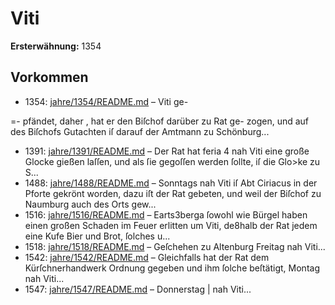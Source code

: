 # Viti

**Ersterwähnung:** 1354

## Vorkommen
- 1354: [jahre/1354/README.md](../jahre/1354/README.md) – Viti ge-

=- pfändet, daher , hat er den Biſchof darüber zu Rat ge-
zogen, und auf des Biſchofs Gutachten iſ darauf der
Amtmann zu Schönburg...
- 1391: [jahre/1391/README.md](../jahre/1391/README.md) – Der Rat hat feria 4 nah Viti eine große Glocke
gießen laſſen, und als ſie gegoſſen werden ſollte, iſ die
Glo>ke zu S...
- 1488: [jahre/1488/README.md](../jahre/1488/README.md) – Sonntags nah Viti iſ Abt Ciriacus in der Pforte
gekrönt worden, dazu iſt der Rat gebeten, und weil der
Biſchof zu Naumburg auch des Orts gew...
- 1516: [jahre/1516/README.md](../jahre/1516/README.md) – Earts3berga ſowohl wie Bürgel haben einen großen
Schaden im Feuer erlitten um Viti, de8halb der Rat jedem
eine Kufe Bier und Brot, ſolches u...
- 1518: [jahre/1518/README.md](../jahre/1518/README.md) – Geſchehen zu Altenburg Freitag nah Viti...
- 1542: [jahre/1542/README.md](../jahre/1542/README.md) – Gleichfalls hat der Rat
dem Kürſchnerhandwerk Ordnung gegeben und ihm ſolche
beſtätigt, Montag nah Viti...
- 1547: [jahre/1547/README.md](../jahre/1547/README.md) – Donnerstag |
nah Viti...

